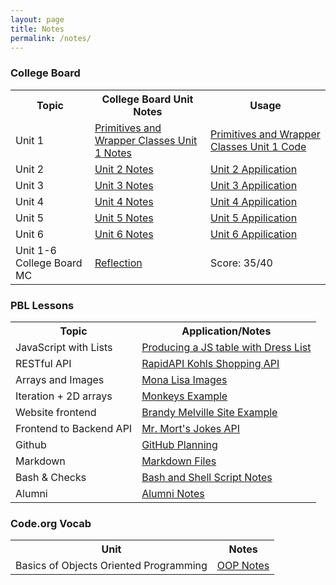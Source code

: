 ```yaml
---
layout: page
title: Notes
permalink: /notes/
---
```



### College Board 

<table>
  <tr>
    <th>Topic</th>
    <th>College Board Unit Notes</th>
    <th>Usage</th>

  </tr>
  <tr>
    <td>Unit 1</td>
      <td><a href="https://aadyadaita.github.io/apcsa_indiv_repo_tri1/markdown/2022/08/22/primitives.html">Primitives and Wrapper Classes Unit 1 Notes</a></td>
      <td><a href="https://aadyadaita.github.io/apcsa_indiv_repo_tri1/2022/08/24/score_calculator.html">Primitives and Wrapper Classes Unit 1 Code</a></td>
   
  </tr>
  <tr>
   <td>Unit 2</td>
      <td><a href="https://aadyadaita.github.io/apcsa_indiv_repo_tri1/markdown/2022/11/08/unit_2Notes.html">Unit 2 Notes</a></td>
      <td><a href="https://aadyadaita.github.io/apcsa_indiv_repo_tri1/2022/10/22/Unit2.html">Unit 2 Appilication</a></td>
  </tr>

  <tr>
   <td>Unit 3</td>
      <td><a href="https://aadyadaita.github.io/apcsa_indiv_repo_tri1/markdown/2022/11/08/unit_3Notes.html">Unit 3 Notes</a></td>
      <td><a href="https://aadyadaita.github.io/apcsa_indiv_repo_tri1/2022/10/22/Unit3.html">Unit 3 Appilication</a></td>
  </tr>

  <tr>
   <td>Unit 4</td>
      <td><a href="https://aadyadaita.github.io/apcsa_indiv_repo_tri1/markdown/2022/11/08/unit_4Notes.html">Unit 4 Notes</a></td>
      <td><a href="https://aadyadaita.github.io/apcsa_indiv_repo_tri1/2022/10/22/Unit4.html">Unit 4 Appilication</a></td>
  </tr>

  <tr>
   <td>Unit 5</td>
      <td><a href="https://aadyadaita.github.io/apcsa_indiv_repo_tri1/markdown/2022/11/08/unit_5Notes.html">Unit 5 Notes</a></td>
      <td><a href="https://aadyadaita.github.io/apcsa_indiv_repo_tri1/2022/10/22/Unit5.html">Unit 5 Appilication</a></td>
  </tr>

  <tr>
   <td>Unit 6</td>
      <td><a href="https://aadyadaita.github.io/apcsa_indiv_repo_tri1/markdown/2022/11/08/unit_6Notes.html">Unit 6 Notes</a></td>
      <td><a href="https://aadyadaita.github.io/apcsa_indiv_repo_tri1/2022/10/25/Unit6.html">Unit 6 Appilication</a></td>
  </tr>

   <tr>
   <td>Unit 1-6 College Board MC</td>
      <td><a href="https://aadyadaita.github.io/apcsa_indiv_repo_tri1/markdown/2022/11/08/cb_quiz_reflection.html">Reflection</a></td>
      <td>Score: 35/40</td>
  </tr>



</table>



### PBL Lessons

<table>
  <tr>
    <th>Topic</th>
    <th>Application/Notes</th>
  </tr>

<tr>
    <td>JavaScript with Lists </td>
    <td><a href="https://aadyadaita.github.io/apcsa_indiv_repo_tri1/2022/09/26/js.html"> Producing a JS table with Dress List</a></td>
  </tr>

  <tr>
    <td>RESTful API </td>
    <td><a href="https://aadyadaita.github.io/apcsa_indiv_repo_tri1/2022/10/01/similar-clothes.html"> RapidAPI Kohls Shopping API</a></td>
  </tr>

  <tr>
    <td>Arrays and Images </td>
    <td><a href="https://aadyadaita.github.io/apcsa_indiv_repo_tri1/2022/10/02/arrays_images.html"> Mona Lisa Images</a></td>
  </tr>

  <tr>
    <td>Iteration + 2D arrays </td>
    <td><a href="https://aadyadaita.github.io/apcsa_indiv_repo_tri1/2022/09/20/monkeys.html"> Monkeys Example</a></td>
  </tr>

  <tr>
    <td>Website frontend </td>
    <td><a href="https://aadyadaita.github.io/apcsa_indiv_repo_tri1/2022/10/24/brandy.html"> Brandy Melville Site Example</a></td>
  </tr>

 <tr>
    <td>Frontend to Backend API </td>
    <td><a href="https://aadyadaita.github.io/apcsa_indiv_repo_tri1/data/jokes">Mr. Mort's Jokes API</a></td>
  </tr>

  <tr>
    <td>Github </td>
    <td><a href="https://aadyadaita.github.io/apcsa_indiv_repo_tri1/2022/10/10/github.html">GitHub Planning</a></td>
  </tr>
  <tr>
      <td>Markdown </td>
      <td><a href="https://aadyadaita.github.io/apcsa_indiv_repo_tri1/markdown/2022/08/21/Markdown.html">Markdown Files</a></td>
    
  </tr>


  <tr>
    <td>Bash & Checks </td>
    <td><a href="https://aadyadaita.github.io/apcsa_indiv_repo_tri1/2022/08/25/bash_kernel.html">Bash and Shell Script Notes</a></td>
  </tr>

   <tr>
    <td>Alumni </td>
    <td><a href="https://aadyadaita.github.io/apcsa_indiv_repo_tri1/markdown/2022/08/29/alumni_panel.html">Alumni Notes</a></td>
  </tr>

  
</table>


### Code.org Vocab
<table>
  <tr>
    <th>Unit</th>
    <th>Notes</th>
  </tr>
  <tr>
      <td>Basics of Objects Oriented Programming </td>
      <td><a href="https://aadyadaita.github.io/apcsa_indiv_repo_tri1/2022/11/08/Unit-1-Code.org-Vocab.html">OOP Notes</a></td>
  </tr>

  


</table>